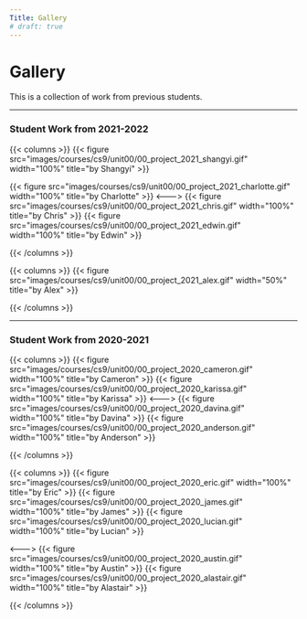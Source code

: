 ```yaml
---
Title: Gallery
# draft: true
---
```


# Gallery

This is a collection of work from previous students.

---

### Student Work from 2021-2022
{{< columns >}}
{{< figure src="images/courses/cs9/unit00/00_project_2021_shangyi.gif" width="100%" title="by Shangyi" >}}

{{< figure src="images/courses/cs9/unit00/00_project_2021_charlotte.gif" width="100%" title="by Charlotte" >}}
<--->
{{< figure src="images/courses/cs9/unit00/00_project_2021_chris.gif" width="100%" title="by Chris" >}}
{{< figure src="images/courses/cs9/unit00/00_project_2021_edwin.gif" width="100%" title="by Edwin" >}}

{{< /columns >}}

{{< columns >}}
{{< figure src="images/courses/cs9/unit00/00_project_2021_alex.gif" width="50%" title="by Alex" >}}


{{< /columns >}}

---

### Student Work from 2020-2021

{{< columns >}}
{{< figure src="images/courses/cs9/unit00/00_project_2020_cameron.gif" width="100%" title="by Cameron" >}}
{{< figure src="images/courses/cs9/unit00/00_project_2020_karissa.gif" width="100%" title="by Karissa" >}}
<--->
{{< figure src="images/courses/cs9/unit00/00_project_2020_davina.gif" width="100%" title="by Davina" >}}
{{< figure src="images/courses/cs9/unit00/00_project_2020_anderson.gif" width="100%" title="by Anderson" >}}

{{< /columns >}}

{{< columns >}}
{{< figure src="images/courses/cs9/unit00/00_project_2020_eric.gif" width="100%" title="by Eric" >}}
{{< figure src="images/courses/cs9/unit00/00_project_2020_james.gif" width="100%" title="by James" >}}
{{< figure src="images/courses/cs9/unit00/00_project_2020_lucian.gif" width="100%" title="by Lucian" >}}

<--->
{{< figure src="images/courses/cs9/unit00/00_project_2020_austin.gif" width="100%" title="by Austin" >}}
{{< figure src="images/courses/cs9/unit00/00_project_2020_alastair.gif" width="100%" title="by Alastair" >}}

{{< /columns >}}

